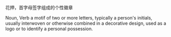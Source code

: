 花押，首字母签字组成的个性徽章

Noun, Verb
a motif of two or more letters, typically a person's initials, usually interwoven or otherwise combined in a decorative design, used as a logo or to identify a personal possession.